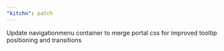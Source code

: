 ```yaml
---
"kitchn": patch
---
```


Update navigationmenu container to merge portal css for improved tooltip positioning and transitions
